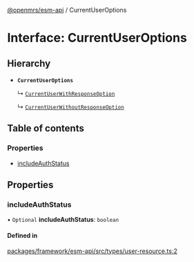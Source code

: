 [@openmrs/esm-api](../API.md) / CurrentUserOptions

# Interface: CurrentUserOptions

## Hierarchy

- **`CurrentUserOptions`**

  ↳ [`CurrentUserWithResponseOption`](CurrentUserWithResponseOption.md)

  ↳ [`CurrentUserWithoutResponseOption`](CurrentUserWithoutResponseOption.md)

## Table of contents

### Properties

- [includeAuthStatus](CurrentUserOptions.md#includeauthstatus)

## Properties

### includeAuthStatus

• `Optional` **includeAuthStatus**: `boolean`

#### Defined in

[packages/framework/esm-api/src/types/user-resource.ts:2](https://github.com/openmrs/openmrs-esm-core/blob/master/packages/framework/esm-api/src/types/user-resource.ts#L2)
